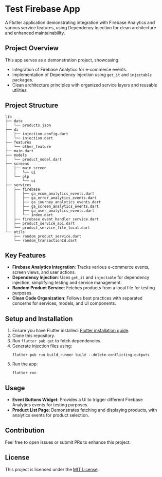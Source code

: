 # Test Firebase App

A Flutter application demonstrating integration with Firebase Analytics and various service features, using Dependency Injection for clean architecture and enhanced maintainability.

## Project Overview

This app serves as a demonstration project, showcasing:

- Integration of Firebase Analytics for e-commerce events.
- Implementation of Dependency Injection using `get_it` and `injectable` packages.
- Clean architecture principles with organized service layers and reusable utilities.

## Project Structure

```
lib
├── data
│   └── products.json
├── di
│   ├── injection.config.dart
│   └── injection.dart
├── features
│   └── other_feature
├── main.dart
├── models
│   └── product_model.dart
├── screens
│   ├── main_screen
│   │   └── ui
│   └── plp
│       └── ui
├── services
│   ├── firebase
│   │   ├── ga_ecom_analytics_events.dart
│   │   ├── ga_error_analytics_events.dart
│   │   ├── ga_journey_analytics_events.dart
│   │   ├── ga_screen_analytics_events.dart
│   │   ├── ga_user_analytics_events.dart
│   │   └── index.dart
│   ├── firebase_event_handler_service.dart
│   ├── product_service_api.dart
│   └── product_service_file_local.dart
└── utils
    ├── random_product_service.dart
    └── random_transactionId.dart
```

## Key Features

- **Firebase Analytics Integration**: Tracks various e-commerce events, screen views, and user actions.
- **Dependency Injection**: Uses `get_it` and `injectable` for dependency injection, simplifying testing and service management.
- **Random Product Service**: Fetches products from a local file for testing purposes.
- **Clean Code Organization**: Follows best practices with separated concerns for services, models, and UI components.

## Setup and Installation

1. Ensure you have Flutter installed: [Flutter installation guide](https://docs.flutter.dev/get-started/install).
2. Clone this repository.
3. Run `flutter pub get` to fetch dependencies.
4. Generate injection files using:
   ```
   flutter pub run build_runner build --delete-conflicting-outputs
   ```
5. Run the app:
   ```
   flutter run
   ```

## Usage

- **Event Buttons Widget**: Provides a UI to trigger different Firebase Analytics events for testing purposes.
- **Product List Page**: Demonstrates fetching and displaying products, with analytics events for product selection.

## Contribution

Feel free to open issues or submit PRs to enhance this project.

## License

This project is licensed under the [MIT License](LICENSE).
